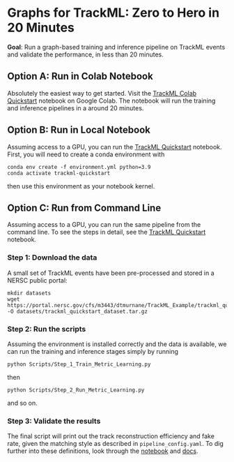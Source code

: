 # Graphs for TrackML: Zero to Hero in 20 Minutes

**Goal**: Run a graph-based training and inference pipeline on TrackML events and validate the performance, in less than 20 minutes.

## Option A: Run in Colab Notebook

Absolutely the easiest way to get started. Visit the [TrackML Colab Quickstart](https://colab.research.google.com/github/HSF-reco-and-software-triggers/Tracking-ML-Exa.TrkX/blob/master/Examples/TrackML_Quickstart/DM_colab_quickstart.ipynb) notebook on Google Colab. The notebook will run the training and inference pipelines in a around 20 minutes.

## Option B: Run in Local Notebook

Assuming access to a GPU, you can run the [TrackML Quickstart](run_quickstart.ipynb) notebook. First, you will need to create a conda environment with
```
conda env create -f environment.yml python=3.9
conda activate trackml-quickstart
```
then use this environment as your notebook kernel.

## Option C: Run from Command Line

Assuming access to a GPU, you can run the same pipeline from the command line. To see the steps in detail, see the [TrackML Quickstart](run_quickstart.ipynb) notebook. 

### Step 1: Download the data

A small set of TrackML events have been pre-processed and stored in a NERSC public portal:
```
mkdir datasets
wget https://portal.nersc.gov/cfs/m3443/dtmurnane/TrackML_Example/trackml_quickstart_dataset.tar.gz -O datasets/trackml_quickstart_dataset.tar.gz
```

### Step 2: Run the scripts

Assuming the environment is installed correctly and the data is available, we can run the training and inference stages simply by running
```
python Scripts/Step_1_Train_Metric_Learning.py
```
then
```
python Scripts/Step_2_Run_Metric_Learning.py
```
and so on.

### Step 3: Validate the results

The final script will print out the track reconstruction efficiency and fake rate, given the matching style as described in `pipeline_config.yaml`. To dig further into these definitions, look through the [notebook](run_quickstart.ipynb) and [docs](https://hsf-reco-and-software-triggers.github.io/Tracking-ML-Exa.TrkX/performance/truth_definitions/).